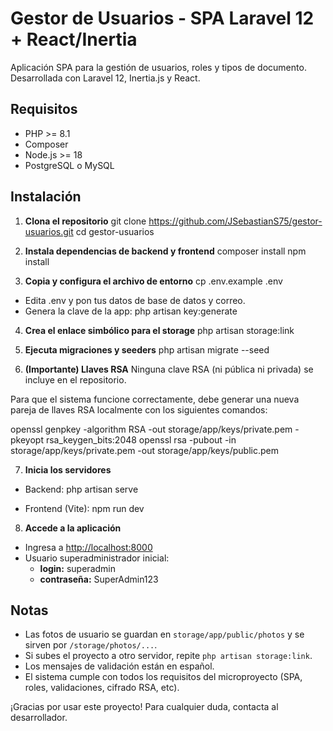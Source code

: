 # Gestor de Usuarios - SPA Laravel 12 + React/Inertia

Aplicación SPA para la gestión de usuarios, roles y tipos de documento.
Desarrollada con Laravel 12, Inertia.js y React.

## Requisitos

- PHP >= 8.1
- Composer
- Node.js >= 18
- PostgreSQL o MySQL

## Instalación

1. **Clona el repositorio**
git clone https://github.com/JSebastianS75/gestor-usuarios.git
cd gestor-usuarios

2. **Instala dependencias de backend y frontend**
composer install
npm install

3. **Copia y configura el archivo de entorno**
cp .env.example .env

- Edita .env y pon tus datos de base de datos y correo.
- Genera la clave de la app:  php artisan key:generate

4. **Crea el enlace simbólico para el storage**
php artisan storage:link

5. **Ejecuta migraciones y seeders**
php artisan migrate --seed

6. **(Importante) Llaves RSA**
Ninguna clave RSA (ni pública ni privada) se incluye en el repositorio.

Para que el sistema funcione correctamente, debe generar una nueva pareja de llaves RSA localmente con los siguientes comandos:

openssl genpkey -algorithm RSA -out storage/app/keys/private.pem -pkeyopt rsa_keygen_bits:2048
openssl rsa -pubout -in storage/app/keys/private.pem -out storage/app/keys/public.pem

7. **Inicia los servidores**
- Backend:  php artisan serve

- Frontend (Vite):  npm run dev

8. **Accede a la aplicación**
- Ingresa a [http://localhost:8000](http://localhost:8000)
- Usuario superadministrador inicial:
  - **login:** superadmin
  - **contraseña:** SuperAdmin123

## Notas

- Las fotos de usuario se guardan en `storage/app/public/photos` y se sirven por `/storage/photos/...`.
- Si subes el proyecto a otro servidor, repite `php artisan storage:link`.
- Los mensajes de validación están en español.
- El sistema cumple con todos los requisitos del microproyecto (SPA, roles, validaciones, cifrado RSA, etc).


¡Gracias por usar este proyecto! Para cualquier duda, contacta al desarrollador.
